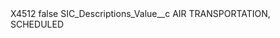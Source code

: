 <?xml version="1.0" encoding="UTF-8"?>
<CustomMetadata xmlns="http://soap.sforce.com/2006/04/metadata" xmlns:xsi="http://www.w3.org/2001/XMLSchema-instance" xmlns:xsd="http://www.w3.org/2001/XMLSchema">
    <label>X4512</label>
    <protected>false</protected>
    <values>
        <field>SIC_Descriptions_Value__c</field>
        <value xsi:type="xsd:string">AIR TRANSPORTATION, SCHEDULED</value>
    </values>
</CustomMetadata>
